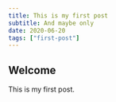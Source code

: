 ```yaml
---
title: This is my first post
subtitle: And maybe only
date: 2020-06-20
tags: ["first-post"]
---
```


## Welcome

This is my first post.

